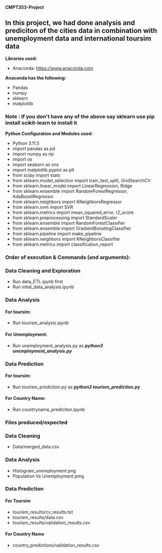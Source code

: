 **CMPT353-Project**

## In this project, we had done analysis and prediciton of the cities data in combination with unemployment data and international toursim data

**Libraries used:**
* Anaconda: https://www.anaconda.com

**Anaconda has the following:**
* Pandas
* numpy
* sklearn
* matplotlib

### Note : If you don't have any of the above say sklearn use pip install scikit-learn to install it

**Python Configuration and Modules used:**
* Python 3.11.5
* import pandas as pd
* import numpy as np
* import os
* import seaborn as sns
* import matplotlib.pyplot as plt
* from scipy import stats
* from sklearn.model_selection import train_test_split, GridSearchCV
* from sklearn.linear_model import LinearRegression, Ridge
* from sklearn.ensemble import RandomForestRegressor, AdaBoostRegressor
* from sklearn.neighbors import KNeighborsRegressor
* from sklearn.svm import SVR
* from sklearn.metrics import mean_squared_error, r2_score
* from sklearn.preprocessing import StandardScaler
* from sklearn.ensemble import RandomForestClassifier
* from sklearn.ensemble import GradientBoostingClassifier
* from sklearn.pipeline import make_pipeline
* from sklearn.neighbors import KNeighborsClassifier
* from sklearn.metrics import classification_report

### Order of execution & Commands (and arguments):

### Data Cleaning and Exploration
* Run data_ETL.ipynb first
* Run intial_data_analysis.ipynb

### Data Analysis
#### For toursim: 
* Run tourism_analysis.ipynb 

#### For Unemployment: 
* Run unemployment_analysis.py as
***python3 unemployment_analysis.py***

### Data Prediction
#### For toursim: 
* Run tourism_prediction.py as
***python3 tourism_prediction.py***

#### For Country Name: 
* Run countryname_prediciton.ipynb

### Files produced/expected
### Data Cleaning
* Data/merged_data.csv

### Data Analysis
* Histogram_unemployment.png
* Population Vs Unemployment.pmg

### Data Prediction
#### For Toursim
* tourism_results/cv_results.txt
* tourism_results/data.csv
* tourism_results/validation_results.csv

#### For Country Name
* country_predictions/validation_results.csv





